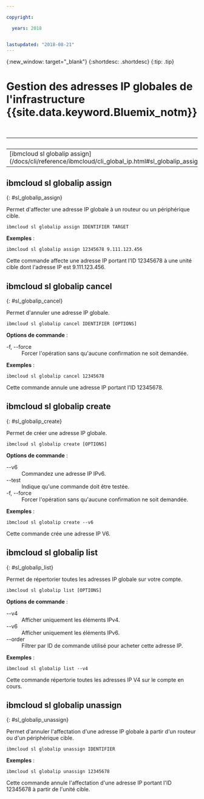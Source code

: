 ```yaml
---

copyright:

  years: 2018


lastupdated: "2018-08-21"
---
```


{:new_window: target="_blank"}
{:shortdesc: .shortdesc}
{:tip: .tip}

# Gestion des adresses IP globales de l'infrastructure {{site.data.keyword.Bluemix_notm}}

<table summary="Commandes générales de l'infrastructure {{site.data.keyword.Bluemix_notm}}, classées par ordre alphabétique avec des liens vers des informations supplémentaires">
<caption>Tableau 1. Commandes pour les adresses IP globales de l'infrastructure {{site.data.keyword.Bluemix_notm}}</caption>
 <thead>
 <th colspan="6">Commandes pour les adresses IP globales de l'infrastructure {{site.data.keyword.Bluemix_notm}}</th>
 </thead>
 <tbody>
 <tr>
  <td>[ibmcloud sl globalip assign](/docs/cli/reference/ibmcloud/cli_global_ip.html#sl_globalip_assign)</td>
  <td>[ibmcloud sl globalip cancel](/docs/cli/reference/ibmcloud/cli_global_ip.html#sl_globalip_cancel)</td>
  <td>[ibmcloud sl globalip create](/docs/cli/reference/ibmcloud/cli_global_ip.html#sl_globalip_create)</td>
 <td>[ibmcloud sl globalip list](/docs/cli/reference/ibmcloud/cli_global_ip.html#sl_globalip_list)</td>
 <td>[ibmcloud sl globalip unassign](/docs/cli/reference/ibmcloud/cli_global_ip.html#sl_globalip_unassign)</td>
 </tr>
   </tbody>
 </table>

 ## ibmcloud sl globalip assign
{: #sl_globalip_assign}

Permet d'affecter une adresse IP globale à un routeur ou un périphérique cible.
```
ibmcloud sl globalip assign IDENTIFIER TARGET
```


**Exemples** :
```
ibmcloud sl globalip assign 12345678 9.111.123.456
```
Cette commande affecte une adresse IP portant l'ID 12345678 à une unité cible dont l'adresse IP est 9.111.123.456.

## ibmcloud sl globalip cancel
{: #sl_globalip_cancel}

Permet d'annuler une adresse IP globale.
```
ibmcloud sl globalip cancel IDENTIFIER [OPTIONS]
```

<strong>Options de commande</strong> :
<dl>
<dt>-f, --force</dt>
<dd>Forcer l'opération sans qu'aucune confirmation ne soit demandée.</dd>
</dl>

**Exemples** :
```
ibmcloud sl globalip cancel 12345678
```
Cette commande annule une adresse IP portant l'ID 12345678.

 ## ibmcloud sl globalip create
{: #sl_globalip_create}

Permet de créer une adresse IP globale.
```
ibmcloud sl globalip create [OPTIONS]
```

<strong>Options de commande</strong> :
<dl>
<dt>--v6</dt>
<dd>Commandez une adresse IP IPv6.</dd>
<dt>--test</dt>
<dd>Indique qu'une commande doit être testée.</dd>
<dt>-f, --force</dt>
<dd>Forcer l'opération sans qu'aucune confirmation ne soit demandée.</dd>
</dl>

**Exemples** :
```
ibmcloud sl globalip create --v6
```
Cette commande crée une adresse IP V6.

## ibmcloud sl globalip list
{: #sl_globalip_list}

Permet de répertorier toutes les adresses IP globale sur votre compte.
```
ibmcloud sl globalip list [OPTIONS]
```

<strong>Options de commande</strong> :
<dl>
<dt>--v4</dt>
<dd>Afficher uniquement les éléments IPv4.</dd>
<dt>--v6</dt>
<dd>Afficher uniquement les éléments IPv6.</dd>
<dt>--order</dt>
<dd>Filtrer par ID de commande utilisé pour acheter cette adresse IP.</dd>
</dl>

**Exemples** :
```
ibmcloud sl globalip list --v4
```
Cette commande répertorie toutes les adresses IP V4 sur le compte en cours.

## ibmcloud sl globalip unassign
{: #sl_globalip_unassign}

Permet d'annuler l'affectation d'une adresse IP globale à partir d'un routeur ou d'un périphérique cible.
```
ibmcloud sl globalip unassign IDENTIFIER
```


**Exemples** :
```
ibmcloud sl globalip unassign 12345678
```
Cette commande annule l'affectation d'une adresse IP portant l'ID 12345678 à partir de l'unité cible.
